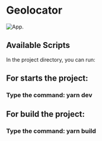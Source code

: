 # Geolocator

![App](https://github.com/upMyCode/modsen-practice-with-3-task-vite/blob/main/src/assets/img/app.png).

## Available Scripts

In the project directory, you can run:

## For starts the project:

### Type the command: yarn dev

## For build the project:

### Type the command: yarn build
